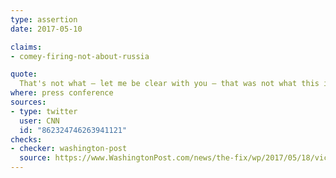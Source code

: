 ```yaml
---
type: assertion
date: 2017-05-10

claims:
- comey-firing-not-about-russia

quote:
  That's not what — let me be clear with you — that was not what this is about. That's not what this is about.
where: press conference
sources:
- type: twitter
  user: CNN
  id: "862324746263941121"
checks:
- checker: washington-post
  source: https://www.WashingtonPost.com/news/the-fix/wp/2017/05/18/vice-president-pence-has-a-growing-credibility-problem/
---
```

